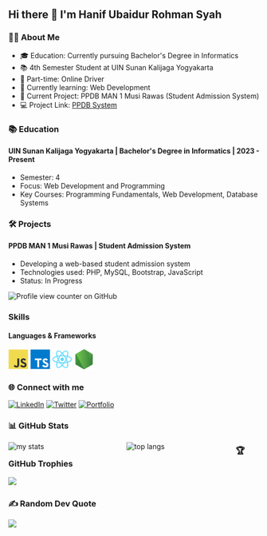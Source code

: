 ## Hi there 👋 I'm Hanif Ubaidur Rohman Syah

### 👨‍💻 About Me
- 🎓 Education: Currently pursuing Bachelor's Degree in Informatics
- 📚 4th Semester Student at UIN Sunan Kalijaga Yogyakarta
- 💼 Part-time: Online Driver
- 🌱 Currently learning: Web Development
- 🚀 Current Project: PPDB MAN 1 Musi Rawas (Student Admission System)
- 💻 Project Link: [PPDB System](https://github.com/hanipubaidur/PPDB)

### 📚 Education
#### UIN Sunan Kalijaga Yogyakarta | Bachelor's Degree in Informatics | 2023 - Present
- Semester: 4
- Focus: Web Development and Programming
- Key Courses: Programming Fundamentals, Web Development, Database Systems

### 🛠️ Projects
#### PPDB MAN 1 Musi Rawas | Student Admission System
- Developing a web-based student admission system
- Technologies used: PHP, MySQL, Bootstrap, JavaScript
- Status: In Progress

![Profile view counter on GitHub](https://komarev.com/ghpvc/?username=hanipubaidur)

### Skills
#### Languages & Frameworks
<p align="left">
  <img src="https://raw.githubusercontent.com/devicons/devicon/master/icons/javascript/javascript-original.svg" alt="javascript" width="40" height="40"/>
  <img src="https://raw.githubusercontent.com/devicons/devicon/master/icons/typescript/typescript-original.svg" alt="typescript" width="40" height="40"/>
  <img src="https://raw.githubusercontent.com/devicons/devicon/master/icons/react/react-original.svg" alt="react" width="40" height="40"/>
  <img src="https://raw.githubusercontent.com/devicons/devicon/master/icons/nodejs/nodejs-original.svg" alt="nodejs" width="40" height="40"/>
  <!-- Add more technology icons as needed -->
</p>

### 🌐 Connect with me
[![LinkedIn](https://img.shields.io/badge/LinkedIn-0077B5?style=for-the-badge&logo=linkedin&logoColor=white)](https://linkedin.com/in/your-username)
[![Twitter](https://img.shields.io/badge/Twitter-1DA1F2?style=for-the-badge&logo=twitter&logoColor=white)](https://twitter.com/your-username)
[![Portfolio](https://img.shields.io/badge/Portfolio-FF5722?style=for-the-badge&logo=google-chrome&logoColor=white)](https://your-portfolio.com)

### 📊 GitHub Stats
<img alt="my stats" align="left" width="47%" src="https://github-readme-stats.vercel.app/api?username=hanipubaidur"/>
<img alt="top langs" align="left" width="43.6%" src="https://github-readme-stats.vercel.app/api/top-langs/?username=hanipubaidur&layout=compact"/>

### 🏆 GitHub Trophies
![](https://github-profile-trophy.vercel.app/?username=hanipubaidur&theme=radical&no-frame=false&no-bg=true&margin-w=4)

### ✍️ Random Dev Quote
![](https://quotes-github-readme.vercel.app/api?type=horizontal&theme=radical)
